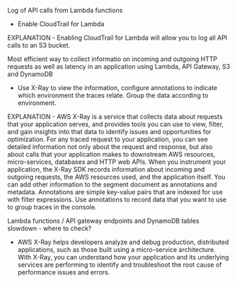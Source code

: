 Log of API calls from Lambda functions
   - Enable CloudTrail for Lambda

EXPLANATION - Enabling CloudTrail for Lambda will allow you to log all API calls to an S3 bucket.

Most efficient way to collect informatio on incoming and outgoing HTTP requests as well as latency in an application using Lambda, API Gateway, S3 and DynamoDB
   - Use X-Ray to view the information, configure annotations to indicate which environment the traces relate. Group the data according to environment.

EXPLANATION - AWS X-Ray is a service that collects data about requests that your application serves, and provides tools you can use to view, filter, and gain insights into that data to identify issues and opportunities for optimization. For any traced request to your application, you can see detailed information not only about the request and response, but also about calls that your application makes to downstream AWS resources, micro-services, databases and HTTP web APIs. When you instrument your application, the X-Ray SDK records information about incoming and outgoing requests, the AWS resources used, and the application itself. You can add other information to the segment document as annotations and metadata. Annotations are simple key-value pairs that are indexed for use with filter expressions. Use annotations to record data that you want to use to group traces in the console.

Lambda functions / API gateway endpoints and DynamoDB tables slowdown - where to check?
   - AWS X-Ray helps developers analyze and debug production, distributed applications, such as those built using a micro-service architecture. With X-Ray, you can understand how your application and its underlying services are performing to identify and troubleshoot the root cause of performance issues and errors.

